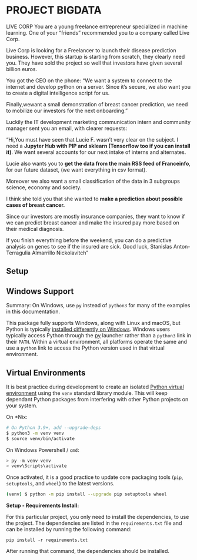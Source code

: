 
# PROJECT BIGDATA

LIVE CORP
You are a young freelance entrepreneur specialized in machine learning. One of your “friends” recommended
you to a company called Live Corp. 

Live Corp is looking for a Freelancer to launch their disease
prediction business. However, this startup is starting from scratch, they clearly need you. 
They have sold the project so well that investors have given several billion euros.

You got the CEO on the phone:
“We want a system to connect to the internet and develop python on a server. Since it’s secure, we also
want you to create a digital intelligence script for us. 

Finally,wewant a small demonstration of breast cancer prediction, we need to mobilize our investors for the next onboarding.”

Luckily the IT development marketing communication intern and community manager sent you an email,
with clearer requests:

“Hi,You must have seen that Lucie F. wasn’t very clear on the subject. I need a **Jupyter Hub with PIP and
sklearn (Tensorflow too if you can install it)**.
We want several accounts for our next intake of interns and alternates.

Lucie also wants you to **get the data from the main RSS feed of Franceinfo**, for our future dataset,
(we want everything in csv format). 

Moreover we also want a small classification of the data in 3 subgroups
science, economy and society. 

I think she told you that she wanted to **make a prediction about possible cases of breast cancer.**

Since our investors are mostly insurance companies, they want to know if we can predict breast cancer and make the insured pay more based on their medical diagnosis. 

If you finish everything before the weekend, you can do a predictive analysis on genes to see if the insured are sick.
Good luck,
Stanislas Anton-Terragulia Almarrillo Nickolavitch”


## Setup

## Windows Support

Summary: On Windows, use `py` instead of `python3` for many of the examples in this documentation.

This package fully supports Windows, along with Linux and macOS, but Python is
typically [installed differently on Windows](https://docs.python.org/3/using/windows.html). Windows
users typically access Python through the [py](https://www.python.org/dev/peps/pep-0397/) launcher
rather than a `python3` link in their `PATH`. Within a virtual environment, all platforms operate
the same and use a `python` link to access the Python version used in that virtual environment.


## Virtual Environments

It is best practice during development to create an
isolated [Python virtual environment](https://docs.python.org/3/library/venv.html) using the `venv`
standard library module. This will keep dependant Python packages from interfering with other
Python projects on your system.

On *Nix:

```bash
# On Python 3.9+, add --upgrade-deps
$ python3 -m venv venv
$ source venv/bin/activate
```

On Windows Powershell / `cmd`:

```bash
> py -m venv venv
> venv\Scripts\activate
```

Once activated, it is a good practice to update core packaging tools (`pip`, `setuptools`,
and `wheel`) to the latest versions.

```bash
(venv) $ python -m pip install --upgrade pip setuptools wheel
```


**Setup - Requirements Install:**

For this particular project, you only need to install the dependencies, to use the project. The dependencies
are listed in the `requirements.txt` file and can be installed by running the following command:

```console
pip install -r requirements.txt
```

After running that command, the dependencies should be installed.

